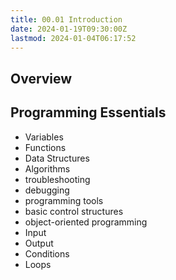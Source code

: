```yaml
---
title: 00.01 Introduction
date: 2024-01-19T09:30:00Z
lastmod: 2024-01-04T06:17:52
---
```


## Overview

## Programming Essentials

- Variables
- Functions
- Data Structures
- Algorithms
- troubleshooting
- debugging
- programming tools
- basic control structures
- object-oriented programming
- Input
- Output
- Conditions
- Loops

